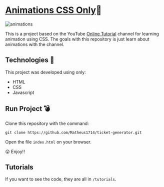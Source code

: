 # [Animations CSS Only](https://matheus1714.github.io/animations-only-css/)🌠

![animations](.github/animation.gif)

This is a project based on the YouTube [Online Tutorial](https://www.youtube.com/channel/UCbwXnUipZsLfUckBPsC7Jog) channel for learning animation using CSS. The goals with this repository is just learn about animations with the channel.

## Technologies 📡

This project was developed using only:

- HTML
- CSS
- Javascript

## Run Project 💣

Clone this repository with the command:

```
git clone https://github.com/Matheus1714/ticket-generator.git
```

Open the file `index.html` on your browser.

😝 Enjoy!!

## Tutorials

If you want to see the code, they are all in `/tutorials`.
